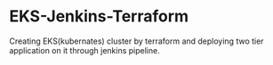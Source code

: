 # EKS-Jenkins-Terraform
Creating EKS(kubernates) cluster by terraform and deploying two tier application on it through jenkins pipeline.
